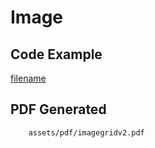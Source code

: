 # Image

## Code Example
[filename](../../assets/examples/imagegrid/v2/main.go ':include :type=code')

## PDF Generated
```pdf
	assets/pdf/imagegridv2.pdf
```